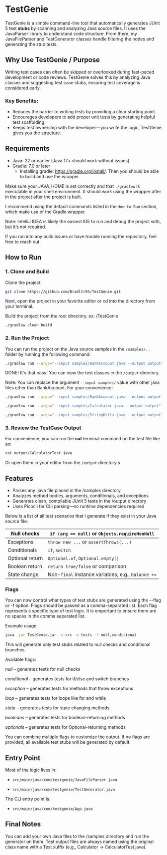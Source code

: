 # TestGenie
TestGenie is a simple command-line tool that automatically generates JUnit 5 test **stubs** by scanning and analyzing Java source files. 
It uses the JavaParser library to understand code structure. From there, my JavaFileParser and TestGenerator classes handle filtering the nodes and
generating the stub tests.

## Why Use TestGenie / Purpose
Writing test cases can often be skipped or overlooked during fast-paced development or code reviews.
TestGenie solves this by analyzing Java classes and suggesting test case stubs, ensuring test coverage is considered early.

### Key Benefits:

- Reduces the barrier to writing tests by providing a clear starting point.
- Encourages developers to add proper unit tests by generating helpful test scaffolding.
- Keeps test ownership with the developer—you write the logic, TestGenie gives you the structure.

## Requirements
- Java: 22 or earlier (Java 17+ should work without issues)
- Gradle: 7.0 or later
  - Installing gradle: https://gradle.org/install/. Then you should be able to build and use the wrapper.

Make sure your JAVA_HOME is set correctly and that `./gradlew` is executable in your shell environment.
It should work using the wrapper after in the project after the project is built.

I recommend using the default commands listed in the `How to Run` section, which make use of the Gradle wrapper.

Note: IntelliJ IDEA is likely the easiest IDE to run and debug the project with, but it’s not required.

If you run into any build issues or have trouble running the repository, feel free to reach out.

## How to Run

### 1. Clone and Build
Clone the project
```bash
git clone https://github.com/Bradltr95/TestGenie.git
```
Next, open the project in your favorite editor or cd into the directory from your terminal.

Build the project from the root directory. ex: /TestGenie
```bash
./gradlew clean build
```

### 2. Run the Project
You can run the project on the Java source samples in the `/samples/..` folder by running the following command:
```bash
./gradlew run --args="--input samples/BankAccount.java --output output"   
```

DONE! It's that easy! You can view the test classes in the `/output` directory.

Note: You can replace the argument `--input samples/` value with other java files other than BankAccount.
For your convenience:
```bash
./gradlew run --args="--input samples/BankAccount.java --output output"   
```

```bash
./gradlew run --args="--input samples/Calculator.java --output output"   
```

```bash
./gradlew run --args="--input samples/StringUtils.java --output output"   
```

### 3. Review the TestCase Output
For convenience, you can run the **cat** terminal command on the test file like so:
```bash
cat output/CalculatorTest.java
```

Or open them in your editor from the `/output` directory.s

## Features

- Parses any .java file placed in the /samples directory
- Analyzes method bodies, arguments, conditionals, and exceptions
- Generates clean, compilable JUnit 5 tests in the /output directory
- Uses Picocli for CLI parsing—no runtime dependencies required
  
Below is a list of all test scenarios that I generate if they exist in your Java source file:

  | Null checks     | `if (arg == null)` or `Objects.requireNonNull`     |
  |-----------------|----------------------------------------------------|
  | Exceptions      | `throw new ...` or `assertThrows(...)`             |
  | Conditionals    | `if`, `switch`                                     |
  | Optional return | `Optional.of`, `Optional.empty()`                  |
  | Boolean return  | `return true/false` or comparison                  |
  | State change    | Non-`final` instance variables, e.g., `balance +=` |

### Flags
You can now control what types of test stubs are generated using the --flag or -f option. Flags should be passed as a comma-separated list. Each flag represents a specific type of test logic.
It is emportant to ensure there are no spaces in the comma seperated list.

Example usage:
```bash
java -jar TestGenie.jar -s src -o tests -f null,conditional
```
This will generate only test stubs related to null checks and conditional branches.

Available flags:

*null* – generates tests for null checks

*conditional* – generates tests for if/else and switch branches

*exception* – generates tests for methods that throw exceptions

*loop* – generates tests for loops like for and while

*state* – generates tests for state changing methods

*booleans* – generates tests for boolean-returning methods

*optionals* – generates tests for Optional-returning methods

You can combine multiple flags to customize the output. If no flags are provided, all available test stubs will be generated by default.

## Entry Point
Most of the logic lives in:

- `src/main/java/com/testgenie/JavaFileParser.java`

- `src/main/java/com/testgenie/TestGenerator.java`

The CLI entry point is:

- `src/main/java/com/testgenie/App.java`

## Final Notes
You can add your own Java files to the /samples directory and run the generator on them.
Test output files are always named using the original class name with a Test suffix (e.g., Calculator → CalculatorTest.java).
